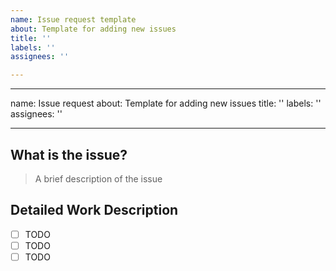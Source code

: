 ```yaml
---
name: Issue request template
about: Template for adding new issues
title: ''
labels: ''
assignees: ''

---
```


---
name: Issue request
about: Template for adding new issues
title: ''
labels: ''
assignees: ''

---

## What is the issue?
> A brief description of the issue

## Detailed Work Description
- [ ] TODO
- [ ] TODO
- [ ] TODO
